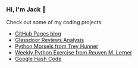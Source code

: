 ### Hi, I'm Jack 👋

Check out some of my coding projects:
- [GitHub Pages blog](https://jax7er.github.io) 
- [Glassdoor Reviews Analysis](https://github.com/jax7er/glassdoor_analysis)
- [Python Morsels from Trey Hunner](https://github.com/jax7er/PythonMorsels)
- [Weekly Python Exercise from Reuven M. Lerner](https://github.com/jax7er/reuven-m-lerner-weekly-python)
- [Google Hash Code](https://github.com/jax7er/GoogleHashCodePractise)

<!--
**jax7er/jax7er** is a ✨ _special_ ✨ repository because its `README.md` (this file) appears on your GitHub profile.

Here are some ideas to get you started:

- 🔭 I’m currently working on ...
- 🌱 I’m currently learning ...
- 👯 I’m looking to collaborate on ...
- 🤔 I’m looking for help with ...
- 💬 Ask me about ...
- 📫 How to reach me: ...
- 😄 Pronouns: ...
- ⚡ Fun fact: ...
-->
